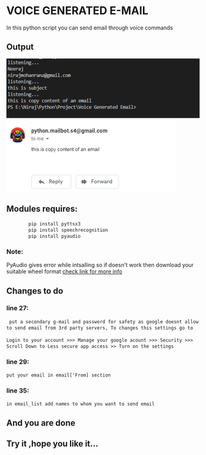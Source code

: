 # VOICE GENERATED E-MAIL
In this python script you can send email through voice commands

## Output
![Output](screenshots/output.png?raw=true "Screen1")
![Output](screenshots/output2.png?raw=true "Screen1")

## Modules requires:
            pip install pyttsx3
            pip install speechrecognition
            pip install pyaudio

### Note:
PyAudio gives error while intsalling so if doesn't work then download your suitable wheel format
[check link  for more info](https://codewithharry.com/blogpost/pyaudio-not-found-error)

## Changes to do
### line 27:
     put a secondary g-mail and password for safety as google doesnt allow to send email from 3rd party servers, To changes this settings go to

    Login to your account >>> Manage your google acount >>> Security >>> Scroll Down to Less secure app access >> Turn on the settings

### line 29:
    put your email in email['From] section

### line 35:
    in email_list add names to whom you want to send email

## And you are done

## Try it ,hope you like it...
